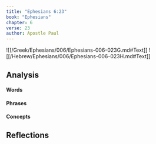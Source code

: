```yaml
---
title: "Ephesians 6:23"
book: "Ephesians"
chapter: 6
verse: 23
author: Apostle Paul
---
```

![[/Greek/Ephesians/006/Ephesians-006-023G.md#Text]]
![[/Hebrew/Ephesians/006/Ephesians-006-023H.md#Text]]

## Analysis

#### Words

#### Phrases

#### Concepts

## Reflections
